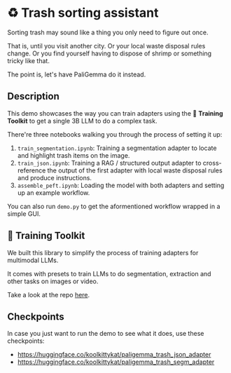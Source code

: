 # ♻️ Trash sorting assistant

Sorting trash may sound like a thing you only need to figure out once.

That is, until you visit another city. Or your local waste disposal rules change. Or you find yourself having to dispose of shrimp or something tricky like that.

The point is, let's have PaliGemma do it instead.

## Description

This demo showcases the way you can train adapters using the 🦾 **Training Toolkit** to get a single 3B LLM to do a complex task.



There're three notebooks walking you through the process of setting it up:

1. `train_segmentation.ipynb`: Training a segmentation adapter to locate and highlight trash items on the image. 
2. `train_json.ipynb`: Training a RAG / structured output adapter to cross-reference the output of the first adapter with local waste disposal rules and produce instructions.
3. `assemble_peft.ipynb`: Loading the model with both adapters and setting up an example workflow.

You can also run `demo.py` to get the aformentioned workflow wrapped in a simple GUI.

## 🦾 Training Toolkit

We built this library to simplify the process of training adapters for multimodal LLMs.

It comes with presets to train LLMs to do segmentation, extraction and other tasks on images or video.

Take a look at the repo [here](https://github.com/tensorsense/training_toolkit).

## Checkpoints

In case you just want to run the demo to see what it does, use these checkpoints:

- https://huggingface.co/koolkittykat/paligemma_trash_json_adapter
- https://huggingface.co/koolkittykat/paligemma_trash_segm_adapter